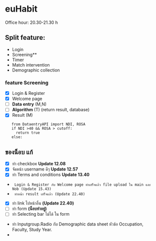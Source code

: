 # euHabit

Office hour: 20.30-21.30 h

## Split feature:
   - Login
   - Screening**
   - Timer
   - Match intervention 
   - Demographic collection

### feature Screening
- [X] Login & Register 
- [X] Welcome page 
- [ ]   **Data entry** (M,N)
- [ ]  **Algorithm** (T)
     (return result, database)
- [X] Result (M)
 ```
    from DataentryAPI import NDI, ROSA
    if NDI >40 && ROSA > cutoff:
      return true
    else:
  ```
  ## ของน็อบ แก้
- [X] ทำ checkbox 
   **Update 12.08**
- [X] จัดหน้า username ดีๆ 
   **Update 12.57**
- [X] ทำ Terms and conditions
   **Update 13.40**
 - ```  Login & Register กับ Welcome page ทำเสร็จแล้ว file upload ใน main และ Nob (Update 15.43)  ```
 -  ```  ทำหน้า result เสร็จแล้ว (Update 22.40)  ```
- [X] ทำ link ไปหน้าอื่น **(Update 22.40)**
- [ ] ทำ form **(น็อบทำอยู่)**
- [ ] ทำ Selecting bar ไม่ได้ ใน form

- ทำ Inputgroup.Radio กับ Demographic data sheet หัวช้อ Occupation, Faculty, Study Year.
- 
